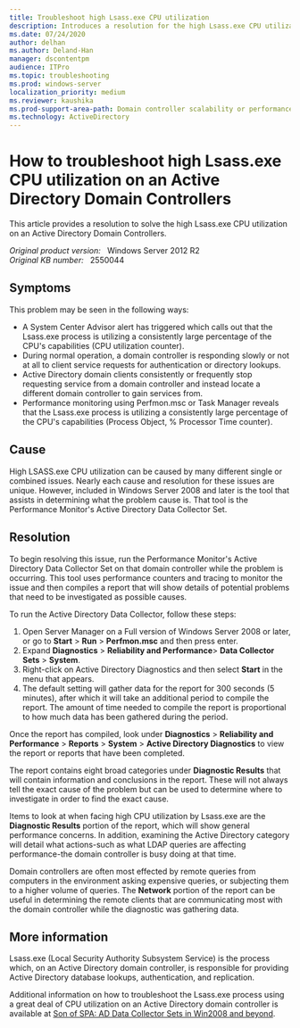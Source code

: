 ```yaml
---
title: Troubleshoot high Lsass.exe CPU utilization
description: Introduces a resolution for the high Lsass.exe CPU utilization issue on an Active Directory Domain Controllers.
ms.date: 07/24/2020
author: delhan
ms.author: Deland-Han
manager: dscontentpm
audience: ITPro
ms.topic: troubleshooting
ms.prod: windows-server
localization_priority: medium
ms.reviewer: kaushika
ms.prod-support-area-path: Domain controller scalability or performance (including LDAP)
ms.technology: ActiveDirectory
---
```

# How to troubleshoot high Lsass.exe CPU utilization on an Active Directory Domain Controllers

This article provides a resolution to solve the high Lsass.exe CPU utilization on an Active Directory Domain Controllers.

_Original product version:_ &nbsp; Windows Server 2012 R2  
_Original KB number:_ &nbsp; 2550044

## Symptoms

This problem may be seen in the following ways:

- A System Center Advisor alert has triggered which calls out that the Lsass.exe process is utilizing a consistently large percentage of the CPU's capabilities (CPU utilization counter).
- During normal operation, a domain controller is responding slowly or not at all to client service requests for authentication or directory lookups.
- Active Directory domain clients consistently or frequently stop requesting service from a domain controller and instead locate a different domain controller to gain services from.
- Performance monitoring using Perfmon.msc or Task Manager reveals that the Lsass.exe process is utilizing a consistently large percentage of the CPU's capabilities (Process Object, % Processor Time counter).

## Cause

High LSASS.exe CPU utilization can be caused by many different single or combined issues. Nearly each cause and resolution for these issues are unique. However, included in Windows Server 2008 and later is the tool that assists in determining what the problem cause is. That tool is the Performance Monitor's Active Directory Data Collector Set.

## Resolution

To begin resolving this issue, run the Performance Monitor's Active Directory Data Collector Set on that domain controller while the problem is occurring. This tool uses performance counters and tracing to monitor the issue and then compiles a report that will show details of potential problems that need to be investigated as possible causes.

To run the Active Directory Data Collector, follow these steps:

1. Open Server Manager on a Full version of Windows Server 2008 or later, or go to **Start** > **Run** > **Perfmon.msc** and then press enter.
2. Expand **Diagnostics** > **Reliability and Performance**> **Data Collector Sets** > **System**.
3. Right-click on Active Directory Diagnostics and then select **Start** in the menu that appears.
4. The default setting will gather data for the report for 300 seconds (5 minutes), after which it will take an additional period to compile the report. The amount of time needed to compile the report is proportional to how much data has been gathered during the period.

Once the report has compiled, look under **Diagnostics** > **Reliability and Performance** > **Reports** > **System** > **Active Directory Diagnostics** to view the report or reports that have been completed.

The report contains eight broad categories under **Diagnostic Results** that will contain information and conclusions in the report. These will not always tell the exact cause of the problem but can be used to determine where to investigate in order to find the exact cause.

Items to look at when facing high CPU utilization by Lsass.exe are the **Diagnostic Results** portion of the report, which will show general performance concerns. In addition, examining the Active Directory category will detail what actions-such as what LDAP queries are affecting performance-the domain controller is busy doing at that time.

Domain controllers are often most effected by remote queries from computers in the environment asking expensive queries, or subjecting them to a higher volume of queries. The **Network** portion of the report can be useful in determining the remote clients that are communicating most with the domain controller while the diagnostic was gathering data.

## More information

Lsass.exe (Local Security Authority Subsystem Service) is the process which, on an Active Directory domain controller, is responsible for providing Active Directory database lookups, authentication, and replication.

Additional information on how to troubleshoot the Lsass.exe process using a great deal of CPU utilization on an Active Directory domain controller is available at [Son of SPA: AD Data Collector Sets in Win2008 and beyond](/archive/blogs/askds/son-of-spa-ad-data-collector-sets-in-win2008-and-beyond).
